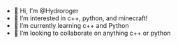 - 👋 Hi, I’m @Hydroroger
- 👀 I’m interested in c++, python, and minecraft!
- 🌱 I’m currently learning c++ and Python
- 💞️ I’m looking to collaborate on anything c++ or python 

<!---
Hydroroger/Hydroroger is a ✨ special ✨ repository because its `README.md` (this file) appears on your GitHub profile.
You can click the Preview link to take a look at your changes.
--->
